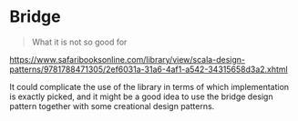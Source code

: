 # Bridge

> What it is not so good for

https://www.safaribooksonline.com/library/view/scala-design-patterns/9781788471305/2ef6031a-31a6-4af1-a542-34315658d3a2.xhtml

It could complicate the use of the library in terms of which implementation is exactly picked, 
and it might be a good idea to use the bridge design pattern together with some creational design patterns. 
